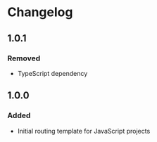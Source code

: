# Changelog

## 1.0.1
### Removed
-   TypeScript dependency

## 1.0.0
### Added
-   Initial routing template for JavaScript projects